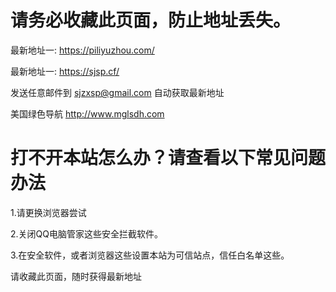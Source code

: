 # 请务必收藏此页面，防止地址丢失。

最新地址一: https://piliyuzhou.com/

最新地址一: https://sjsp.cf/

发送任意邮件到 sjzxsp@gmail.com 自动获取最新地址

美国绿色导航 http://www.mglsdh.com

# 打不开本站怎么办？请查看以下常见问题办法

1.请更换浏览器尝试

2.关闭QQ电脑管家这些安全拦截软件。

3.在安全软件，或者浏览器这些设置本站为可信站点，信任白名单这些。

  请收藏此页面，随时获得最新地址

